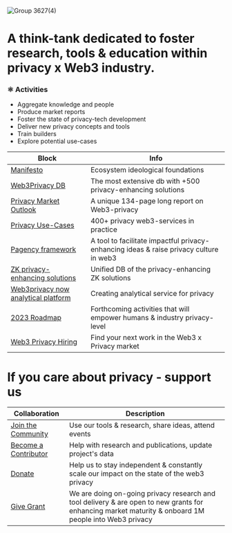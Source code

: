 ![Group 3627(4)](https://github.com/web3privacy/web3privacy/assets/101947219/899689af-e6ce-44fc-8358-4f23e5165f0e)


# A think-tank dedicated to foster research, tools & education within privacy x Web3 industry.

### ⚛ Activities
- Aggregate knowledge and people
- Produce market reports
- Foster the state of privacy-tech development
- Deliver new privacy concepts and tools
- Train builders
- Explore potential use-cases

| Block  | Info |
| ------------- | ------------- |
| [Manifesto](https://github.com/Msiusko/web3privacy/blob/main/Manifesto.md)  | Ecosystem ideological foundations  |
| [Web3Privacy DB](https://web3privacy.info/)  | The most extensive db with +500 privacy-enhancing solutions  |
| [Privacy Market Outlook](https://medium.com/@Svyazniy/privacy-market-outlook-in-web3-report-35a96c35b6ae)  | A unique 134-page long report on Web3-privacy |
| [Privacy Use-Cases](https://github.com/Msiusko/web3privacy/blob/main/Use-cases.md)  | 400+ privacy web3-services in practice |
| [Pagency framework](https://github.com/Msiusko/web3privacy/tree/main/Pagency)  | A tool to facilitate impactful privacy-enhancing ideas & raise privacy culture in web3 |
| [ZK privacy-enhancing solutions](https://github.com/Msiusko/web3privacy/tree/main/ZKprivacylandscape)  | Unified DB of the privacy-enhancing ZK solutions |
| [Web3privacy now analytical platform](https://github.com/Msiusko/web3privacy/tree/main/Web3privacynowplatform)  | Creating analytical service for privacy |
| [2023 Roadmap](https://github.com/Msiusko/web3privacy/blob/main/Roadmap%202023.md)  | Forthcoming activities that will empower humans & industry privacy-level  |
| [Web3 Privacy Hiring](https://docs.google.com/spreadsheets/d/1dN6bIWyOh01Dl-y1iZh-1TASZxKUefD098BUALcnUb8/edit?usp=sharing)  | Find your next work in the Web3 x Privacy market |


# If you care about privacy - support us
| Collaboration  | Description |
| ------------- | ------------- |
| [Join the Community](https://signal.group/#CjQKIH-1ZYEGp50OBvbJRbITIRxDzjH2pSxl7vdkVZs9g5vgEhDAKUlgYdpxpCpTkNVxow4X) | Use our tools & research, share ideas, attend events |
| [Become a Contributor](https://signal.group/#CjQKIH-1ZYEGp50OBvbJRbITIRxDzjH2pSxl7vdkVZs9g5vgEhDAKUlgYdpxpCpTkNVxow4X) | Help with research and publications, update project's data |
| [Donate](https://github.com/Msiusko/web3privacy/blob/main/README.md#donate) | Help us to stay independent & constantly scale our impact on the state of the web3 privacy |
| [Give Grant](https://github.com/web3privacy/grants/tree/main) | We are doing on-going privacy research and tool delivery & are open to new grants for enhancing market maturity & onboard 1M people into Web3 privacy |
